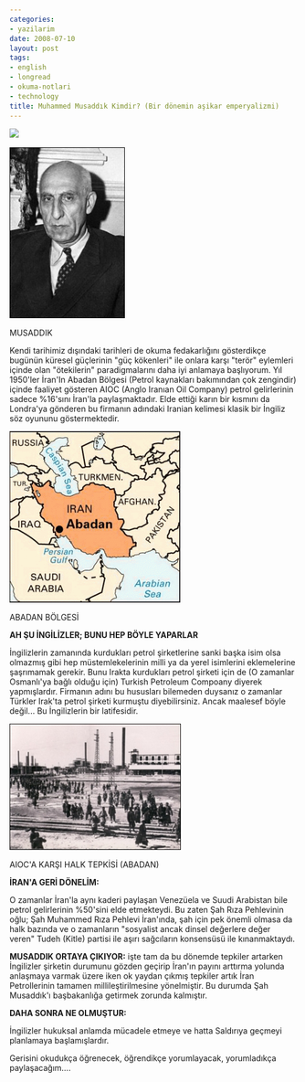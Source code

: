 ```yaml
---
categories:
- yazilarim
date: 2008-07-10
layout: post
tags:
- english
- longread
- okuma-notlari
- technology
title: Muhammed Musaddık Kimdir? (Bir dönemin aşikar emperyalizmi)
---
```


[![](/images/3194730_mossadeq203.jpg)](http://suatatan.wordpress.com/wp-content/uploads/2008/07/3194730_mossadeq203.jpg)

[![](/images/3194730_mossadeq2032.jpg)](http://suatatan.wordpress.com/wp-content/uploads/2008/07/3194730_mossadeq2032.jpg)

MUSADDIK

Kendi tarihimiz dışındaki tarihleri de okuma fedakarlığını gösterdikçe bugünün küresel güçlerinin "güç kökenleri" ile onlara karşı "terör" eylemleri içinde olan "ötekilerin" paradigmalarını daha iyi anlamaya başlıyorum. Yıl 1950'ler İran'In Abadan Bölgesi (Petrol kaynakları bakımından çok zengindir) içinde faaliyet gösteren AIOC (Anglo Iranıan Oil Company) petrol gelirlerinin sadece %16'sını İran'la paylaşmaktadır. Elde ettiği karın bir kısmını da Londra'ya gönderen bu firmanın adındaki Iranian kelimesi klasik bir İngiliz söz oyununu göstermektedir.

[![](/images/abadan.gif)](http://suatatan.wordpress.com/wp-content/uploads/2008/07/abadan.gif)

ABADAN BÖLGESİ

**AH ŞU İNGİLİZLER; BUNU HEP BÖYLE YAPARLAR**

İngilizlerin zamanında kurdukları petrol şirketlerine sanki başka isim olsa olmazmış gibi hep müstemlekelerinin milli ya da yerel isimlerini eklemelerine şaşrımamak gerekir. Bunu Irakta kurdukları petrol şirketi için de (O zamanlar Osmanlı'ya bağlı olduğu için) Turkish Petroleum Compoany diyerek yapmışlardır. Firmanın adını bu hususları bilemeden duysanız o zamanlar Türkler Irak'ta petrol şirketi kurmuştu diyebilirsiniz. Ancak maalesef böyle değil... Bu İngilizlerin bir latifesidir.

[![](/images/51179_abadan_refinery.jpg)](http://suatatan.wordpress.com/wp-content/uploads/2008/07/51179_abadan_refinery.jpg)

AIOC'A KARŞI HALK TEPKİSİ (ABADAN)

**İRAN'A GERİ DÖNELİM:**

O zamanlar İran'la aynı kaderi paylaşan Venezüela ve Suudi Arabistan bile petrol gelirlerinin %50'sini elde etmekteydi. Bu zaten Şah Rıza Pehlevinin oğlu; Şah Muhammed Rıza Pehlevi İran'ında, şah için pek önemli olmasa da halk bazında ve o zamanların "sosyalist ancak dinsel değerlere değer veren" Tudeh (Kitle) partisi ile aşırı sağcıların konsensüsü ile kınanmaktaydı.

**MUSADDIK ORTAYA ÇIKIYOR:** işte tam da bu dönemde tepkiler artarken İngilizler şirketin durumunu gözden geçirip İran'ın payını arttırma yolunda anlaşmaya varmak üzere iken ok yaydan çıkmış tepkiler artık İran Petrollerinin tamamen millileştirilmesine yönelmiştir. Bu durumda Şah Musaddık'ı başbakanlığa getirmek zorunda kalmıştır.

**DAHA SONRA NE OLMUŞTUR:**

İngilizler hukuksal anlamda mücadele etmeye ve hatta Saldırıya geçmeyi planlamaya başlamışlardır.

Gerisini okudukça öğrenecek, öğrendikçe yorumlayacak, yorumladıkça paylaşacağım....
